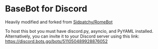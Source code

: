 # BaseBot for Discord

Heavily modified and forked from [Sidpatchy/RomeBot](https://github.com/Sidpatchy/RomeBot)

To host this bot you must have discord.py, asyncio, and PyYAML installed. Alternatively, you can invite it to your Discord server using this link: https://discord.bots.gg/bots/511050489928876052